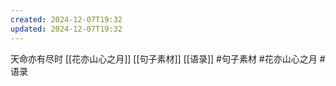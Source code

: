 ```yaml
---
created: 2024-12-07T19:32
updated: 2024-12-07T19:32
---
```

天命亦有尽时
[[花亦山心之月]] [[句子素材]]  [[语录]] #句子素材 #花亦山心之月 #语录
